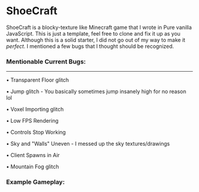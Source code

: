 # ShoeCraft
ShoeCraft is a blocky-texture like Minecraft game that I wrote in Pure vanilla JavaScript. This is just a template, feel free to clone and fix it up as you want. Although this is a solid starter, I did not go out of my way to make it *perfect*. I mentioned a few bugs that I thought should be recognized.

### Mentionable Current Bugs:
_____________________________

• Transparent Floor glitch

• Jump glitch - You basically sometimes jump insanely high for no reason lol

• Voxel Importing glitch

• Low FPS Rendering

• Controls Stop Working

• Sky and "Walls" Uneven - I messed up the sky textures/drawings

• Client Spawns in Air

• Mountain Fog glitch


### Example Gameplay:

